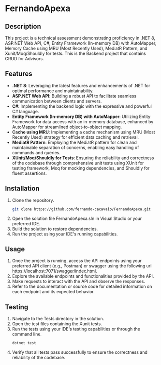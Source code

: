# FernandoApexa

## Description
This project is a technical assessment demonstrating proficiency in .NET 8, ASP.NET Web API, C#, Entity Framework (In-memory DB) with AutoMapper, Memory Cache using MRU (Most Recently Used), MediatR Pattern, and Xunit/Moq/Shouldly for tests. This is the Backend project that contains CRUD for Advisors.

## Features
- **.NET 8**: Leveraging the latest features and enhancements of .NET for optimal performance and maintainability.
- **ASP.NET Web API**: Building a robust API to facilitate seamless communication between clients and servers.
- **C#**: Implementing the backend logic with the expressive and powerful C# language.
- **Entity Framework (In-memory DB) with AutoMapper**: Utilizing Entity Framework for data access with an in-memory database, enhanced by AutoMapper for streamlined object-to-object mapping.
- **Cache using MRU**: Implementing a cache mechanism using MRU (Most Recently Used) strategy for efficient data caching and retrieval.
- **MediatR Pattern**: Employing the MediatR pattern for clean and maintainable separation of concerns, enabling easy handling of commands and queries.
- **XUnit/Moq/Shouldly for Tests**: Ensuring the reliability and correctness of the codebase through comprehensive unit tests using XUnit for testing framework, Moq for mocking dependencies, and Shouldly for fluent assertions.

## Installation
1. Clone the repository.
   ```sh
   git clone https://github.com/fernando-cacavaio/FernandoApexa.git
2. Open the solution file FernandoApexa.sln in Visual Studio or your preferred IDE.
3. Build the solution to restore dependencies.
4. Run the project using your IDE's running capabilities.

## Usage
1. Once the project is running, access the API endpoints using your preferred API client (e.g., Postman) or swagger using the following url https://localhost:7071/swagger/index.html.
2. Explore the available endpoints and functionalities provided by the API.
3. Make requests to interact with the API and observe the responses.
4. Refer to the documentation or source code for detailed information on each endpoint and its expected behavior.

## Testing
1. Navigate to the Tests directory in the solution.
2. Open the test files containing the Xunit tests.
3. Run the tests using your IDE's testing capabilities or through the command line.
   ```sh
   dotnet test
4. Verify that all tests pass successfully to ensure the correctness and reliability of the codebase.
